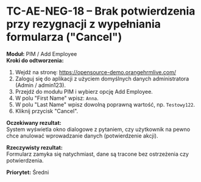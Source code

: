 # TC-AE-NEG-18 – Brak potwierdzenia przy rezygnacji z wypełniania formularza ("Cancel")

**Moduł:** PIM / Add Employee  
**Kroki do odtworzenia:**

1. Wejdź na stronę: https://opensource-demo.orangehrmlive.com/
2. Zaloguj się do aplikacji z użyciem domyślnych danych administratora (Admin / admin123).
3. Przejdź do modułu PIM i wybierz opcję Add Employee.
2. W polu "First Name" wpisz: `Anna`.
3. W polu "Last Name" wpisz dowolną poprawną wartość, np. `Testowy122`.
4. Kliknij przycisk "Cancel".

**Oczekiwany rezultat:**  
System wyświetla okno dialogowe z pytaniem, czy użytkownik na pewno chce anulować wprowadzanie danych (potwierdzenie akcji).

**Rzeczywisty rezultat:**  
Formularz zamyka się natychmiast, dane są tracone bez ostrzeżenia czy potwierdzenia.

**Priorytet:** Średni
